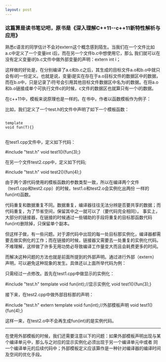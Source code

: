 ```yaml
---
layout: post
---
```


<h3>这篇算是读书笔记吧，原书是《深入理解C++11--c++11新特性解析与应用》</h3>

熟悉c语言的同学估计不会对extern这个概念感到陌生。当我们在一个文件比如a.c中定义了一个变量int i后，而在另一个文件b.c中想使用它，那么
我们就可以在没有定义变量i的b.c文件中做外部变量的声明：extern int i；

这样做的好处是，在分别编译了a.c和b.c之后，其生成的目标文件a.o和b.o中就只会有i的一份定义。也就是说，变量i是实在存在于a.o目标文件的数据区中的数据，
而在b.o中，只是记录了i符号会引用其他目标文件数据区中名为i的数据。在将a.o和b.o链接成单个可执行文件c的时候，c文件的数据区也就算只有一个i的数据。

在c++11中，模板来说原理也是一样的。在书中，作者以函数模板作为例子：

比如，我们定义了一个test.h的文件中声明了如下一个模板函数：

<pre>
<code>
template <typename T>
void fun(T){}
</code>
</pre>

在test1.cpp文件中，定义如下代码：

#include "test.h"
void test1(){fun(3);}

在另一个文件test2.cpp中，定义如下代码;

#include "test.h"
void test2(){fun(4);}

由于两个源代码使用的模板函数的参数类型一致，所以在编译两个文件（test1.cpp和test2.cpp）的时候，test1.o和test2.o会实例化出两份
一样的fun<int>(int)函数。

代码重复和数据重复不同。数据重复，编译器往往无法分辨是否要共享的数据；而代码重复，为了节省空间，保留其中之一就可以了（要代码完全相同）。
事实上，大部分的链接器，在链接的时候通过一些辅助的手段将重复的目标那函数代码fun<int>(int)删除掉，只保留单个副本。

但这样子做，有一些问题。对于源代码中出现的每一处目标那实例化，编译器都需要去做实例化的工作；而在链接的时候，链接器又需要去一处重复的实例化代码。
不难理解，这样做了许多无用功势必导致编译工作量变大而且会耗费更多的时间。

而解决这种问题的方法也就是前面所提到的外部声明。通过进行外部（extern）声明，可以避免这种现象的发生。具体还以上面所举代码为例：

只需经过一点修改。首先在test1.cpp中做显示的实例化：

#include "test.h"
template void fun<int>(int);//显示实例化
void test1(){fun(3);}

接下来，在test2.cpp中做外部目标那的声明：

#include "test.h"
extern template void fun<int>(int);//外部模板声明
void test1(){fun(4);}

这样一来，在test2.o中不会再生成fun<int>(int)的是实例代码。


--------------
在使用外部模板的时候，我们还需要注意以下的问题：如果外部模板声明出现与某个编译单元中，那么与之对应的显示实例化必须出现于另一个编译单元中或者
同一个编译单元的后续代码中；外部模板定义应该算作是一种针对编译器的编译时间及空间的优化手段。


